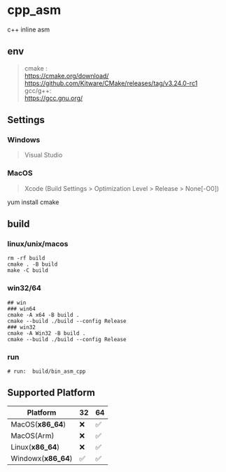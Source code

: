 # cpp_asm

c++ inline asm 


## env

> cmake :  
> https://cmake.org/download/  
> https://github.com/Kitware/CMake/releases/tag/v3.24.0-rc1  
> gcc/g++:  
> https://gcc.gnu.org/

## Settings
### Windows
> Visual Studio
### MacOS
> Xcode (Build Settings > Optimization Level > Release > None[-O0])

yum install cmake

## build

### linux/unix/macos
```shell
rm -rf build
cmake . -B build
make -C build
```

### win32/64
```shell
## win
### win64
cmake -A x64 -B build . 
cmake --build ./build --config Release
### win32
cmake -A Win32 -B build . 
cmake --build ./build --config Release

```
### run
```shell
# run:  build/bin_asm_cpp
```

## Supported Platform

| Platform            | 32 | 64 |
|---------------------|----|----|
| MacOS(__x86_64__)   | ❌ | ✅ |
| MacOS(Arm)          | ❌ | ✅ |
| Linux(__x86_64__)   | ❌ | ✅ |
| Windowx(__x86_64__) | ✅ | ✅ |
